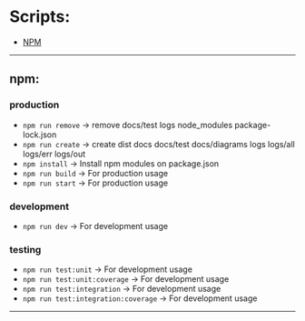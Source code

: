 # Scripts:

- [NPM](#npm)

---

## npm:

  ### production
  - ``npm run remove``                     -> remove docs/test logs node_modules package-lock.json
  - ``npm run create``                     -> create dist docs docs/test docs/diagrams logs logs/all logs/err logs/out
  - ``npm install``                        -> Install npm modules on package.json
  - ``npm run build``                      -> For production usage
  - ``npm run start``                      -> For production usage

  ### development
  - ``npm run dev``                        -> For development usage

  ### testing
  - ``npm run test:unit``                  -> For development usage
  - ``npm run test:unit:coverage``         -> For development usage
  - ``npm run test:integration``           -> For development usage
  - ``npm run test:integration:coverage``  -> For development usage

---